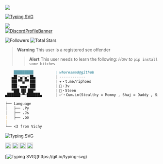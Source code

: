 <img src="https://cdn.discordapp.com/attachments/988890550704959528/995827962404413460/NINDEDOGO.png"></code></a>

[![Typing SVG](https://readme-typing-svg.herokuapp.com?font=Yellowtail&duration=4000&color=730ACD&lines=Hazy)](https://git.io/typing-svg)

![](https://komarev.com/ghpvc/?username=Ratsuyo&color=blueviolet)
<br>
[![DiscordProfileBanner](https://discord.c99.nl/widget/theme-1/988831661724692521.png)](https://discord.com)

<p align="left">
  <img alt="Followers" src="https://img.shields.io/github/followers/whoresmad?style=for-the-badge&logo=stylelint&color=blueviolet">
  <img alt="Total Stars" src="https://img.shields.io/github/stars/whoresmad?style=for-the-badge&logo=Streamlit&color=blueviolet">
</p>

> **Warning**
> This user is a registered sex offender
> > **Alert**
> This user needs to learn the following: *How to* ```pip install some bitches```
```md
    █████████          | whoresmad@github
   ▄█▌─▄─▄─▐█▄         | ------------
   ██▌▀▀▄▀▀▐██         | ✈️・t.me/riphoes
   ██▌─▄▄▄─▐██         | 📧・3v
   ▀██▌▐█▌▐██▀         | 📝・5teen
▄██████─▀─██████▄      | ✅・Cum.in(Stealthy = Mommy , Shaj = Daddy , Siegfried = Granny , Dreamy = sexy , Hunolog = pro haxor + pls no mad anymore at me UwU , ui = my sex slave , Rayan = stepdaddy , Gulab = stepmommy , Fabio = Sexy + Hot , Merkz = my AHDH negrou , TrixTM = blacc , itroublve = troublebouble , blaststar/tech_support = my idol UwU , tos nigger = my son (me proud) , ichhacke = unjailed🥳)

├── Language
│   ├── .Py
│   ├── .Js
|   ├── .Go
|
└── <3 from Vichy
```
[![Typing SVG](https://readme-typing-svg.herokuapp.com?duration=4000&color=6D67F7&background=FFFFFF00&lines=Socials)](https://git.io/typing-svg)
  <p style="text-align: left;"align="left"><a href="https://discord.com/invite/CXe7A9UYcy"><code><img alt="DMDGO's Server" height="20" src="https://www.naperville203.org/cms/lib/IL01904881/Centricity/Domain/1712/discord_metro_icon_by_destuert_dbtif5j-fullview.jpg"></code></a> <a href="https://www.instagram.com/struukzwashere/"><code><img alt="Memeoverdose's Instagram" height="20" src="https://leesbevorderingindeklas.nl/wp-content/uploads/2020/11/Instagram-logo.png"></code></a> <a href="https://discord.gg/broke"><code><img alt="7teen's Server" height="20" src="https://cdn.discordapp.com/avatars/982690490182946926/8418296a9209f22693cc1788a17076c5.png?size=1024"></code></a> <a href="https://t.me/Struukz"><code><img alt="Struukz's Telegram" height="20" src="https://c.tenor.com/QPDizCpJetAAAAAj/%D1%82%D0%B5%D0%BB%D0%B5%D0%B3%D1%80%D0%B0%D0%BC-%D1%81%D0%BE%D0%BE%D0%B1%D1%89%D0%B5%D0%BD%D0%B8%D0%B5.png"></code></a></p>

[![Typing SVG](https://readme-typing-svg.herokuapp.com?duration=2100&color=F7C433&lines=Have+something+to+say%3F;Without..;genuine+legally+accepted+proof%3F;Talk+to+my+dick.)](https://git.io/typing-svg)
